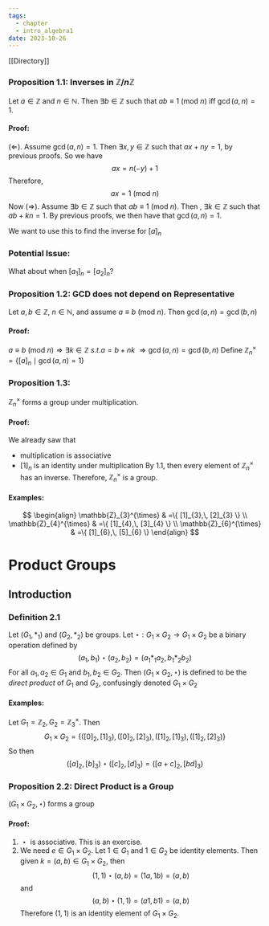 ```yaml
---
tags:
  - chapter
  - intro_algebra1
date: 2023-10-26
---
```

[[Directory]]

### Proposition 1.1: Inverses in ${} \mathbb{Z} /n\mathbb{Z} {}$
Let ${} a \in \mathbb{Z} {}$ and $n \in\mathbb{N}$. Then ${} \exists b\in \mathbb{Z} {}$ such that ${} ab\equiv 1\:(\mathrm{mod}\  n)  {}$ iff ${} \gcd(a,\, n)=1 {}$.
#### Proof:
${} (\Leftarrow )$. Assume $\gcd(a,\, n)=1$. Then $\exists x,\, y \in \mathbb{Z}$ such that $ax+ny=1 {}$, by previous proofs. So we have
$$
ax=n(-y)+1
$$
Therefore, 
$$
ax=1\:(\mathrm{mod}\  n) 
$$
Now ${} (\Rightarrow )$. Assume ${} \exists b \in \mathbb{Z}$ such that ${} ab\equiv 1\:(\mathrm{mod}\  n)  {}$. Then , ${} \exists k\in \mathbb{Z} {}$ such that ${} ab+kn=1 {}$. By previous proofs, we then have that ${} \gcd(a,\, n)=1$.

We want to use this to find the inverse for $[a]_{n}$
### Potential Issue:
What about when ${} [a_{1}]_{n}=[a_{2}]_{n} {}$?
### Proposition 1.2: GCD does not depend on Representative
Let ${} a,\, b \in \mathbb{Z}$, ${} n \in \mathbb{N} {}$, and assume ${} a\equiv b\:(\mathrm{mod}\  n)  {}$. Then $\gcd(a,\, n)=\gcd(b,\, n) {}$
#### Proof:
${} a\equiv b\:(\mathrm{mod}\  n) \Rightarrow \exists k \in  \mathbb{Z}\ s.t. a=b+nk {}$
${} \Rightarrow  \gcd(a,\, n)=\gcd(b,\, n) {}$
Define ${} \mathbb{Z}_{n}^{\times}=\{ [a]_{n}\mid \gcd(a,\, n)=1 \} {}$
### Proposition 1.3: 
${} \mathbb{Z}_{n}^{\times}$ forms a group under multiplication.
#### Proof:
We already saw that
- multiplication is associative
- ${} [1]_{n} {}$ is an identity under multiplication
By ${} 1.1$, then every element of ${} \mathbb{Z}_{n}^{\times} {}$ has an inverse. Therefore, $\mathbb{Z}_{n}^{\times} {}$ is a group.
#### Examples:
$$
\begin{align}
\mathbb{Z}_{3}^{\times} & =\{ [1]_{3},\, [2]_{3} \} \\
\mathbb{Z}_{4}^{\times} & =\{ [1]_{4},\, [3]_{4} \} \\
\mathbb{Z}_{6}^{\times} & =\{ [1]_{6},\, [5]_{6} \}
\end{align}
$$
# Product Groups
## Introduction
### Definition 2.1
Let ${} (G_{1},\, *_{1}) {}$ and ${} (G_{2},\, *_{2})$ be groups.
Let ${} \star:G_{1}\times G_{2}\to{}G_{1}\times G_{2} {}$ be a binary operation defined by
$$
(a_{1},\, b_{1})\star(a_{2},\, b_{2})=(a_{1}*_{1}a_{2},\, b_{1}*_{2}b_{2})
$$
For all ${} a_{1},\, a_{2}\in G_{1} {}$ and $b_{1},\, b_{2}\in G_{2}$. Then ${} (G_{1}\times G_{2},\, \star) {}$ is defined to be the *direct product* of $G_{1} {}$ and $G_{2} {}$, confusingly denoted ${} G_{1}\times G_{2} {}$
#### Examples:
Let ${} G_{1}=\mathbb{Z}_{2},\,G_{2}=\mathbb{Z}_{3}^{\times} {}$. Then
$$
G_{1}\times G_{2}=\{ ([0]_{2},\, [1]_{3}),\, ([0]_{2},\, [2]_{3}),\, ([1]_{2},\, [1]_{3}),\, ([1]_{2},\, [2]_{3}) \}
$$
So then
$$
([a]_{2},\, [b]_{3})\star ([c]_{2},\, [d]_{3})=([a+c]_{2},\, [bd]_{3})
$$
### Proposition 2.2: Direct Product is a Group
${} (G_{1}\times G_{2},\, \star)$ forms a group
#### Proof: 
1. ${} \star {}$ is associative. This is an exercise.
2. We need $e \in  G_{1}\times G_{2}$. Let ${} 1 \in G_{1} {}$ and ${} 1 \in  G_{2}$ be identity elements. Then given $k=(a, b) \in G_{1}\times G_{2}$, then
$$
(1,\, 1)\star(a,\, b)=(1a,\, 1b)=(a,\, b)
$$
and
$$
(a,\, b)\star(1,\, 1)=(a 1,\, b 1)=(a,\, b)
$$
Therefore ${} (1,\, 1)$ is an identity element of $G_{1}\times G_{2}$.
